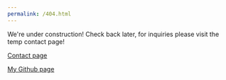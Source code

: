 ```yaml
---
permalink: /404.html
---
```


We're under construction! Check back later, for inquiries please visit the temp contact page!

[Contact page](https://matt-august.com/contact)

[My Github page](https://github.com/MayoIsASauce)
